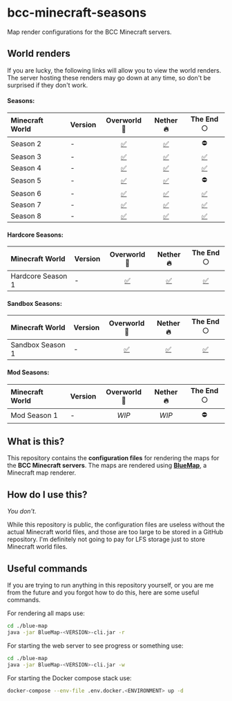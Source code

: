 # bcc-minecraft-seasons
Map render configurations for the BCC Minecraft servers.

## World renders
If you are lucky, the following links will allow you to view the world renders. The server hosting these renders may go down at any time, so don't be surprised if they don't work.

#### Seasons:
| Minecraft World | Version | Overworld :deciduous_tree: | Nether :fire: | The End :full_moon: |
| :--- | :--- | :---: | :---: | :---: |
| Season 2 | - | [:white_check_mark:](http://bccsrv.xyz:8888/#season_2_overworld:0:0:0:1500:0:0:0:0:perspective) | [:white_check_mark:](http://bccsrv.xyz:8888/#season_2_nether:0:0:0:1500:0:0:0:0:perspective) | :no_entry: |
| Season 3 | - | [:white_check_mark:](http://bccsrv.xyz:8888/#season_3_overworld:0:0:0:1500:0:0:0:0:perspective) | [:white_check_mark:](http://bccsrv.xyz:8888/#season_3_nether:0:0:0:1500:0:0:0:0:perspective) | [:white_check_mark:](http://bccsrv.xyz:8888/#season_3_end:0:0:0:1500:0:0:0:0:perspective) |
| Season 4 | - | [:white_check_mark:](http://bccsrv.xyz:8888/#season_4_overworld:0:0:0:1500:0:0:0:0:perspective) | [:white_check_mark:](http://bccsrv.xyz:8888/#season_4_nether:0:0:0:1500:0:0:0:0:perspective) | [:white_check_mark:](http://bccsrv.xyz:8888/#season_4_end:0:0:0:1500:0:0:0:0:perspective) |
| Season 5 | - | [:white_check_mark:](http://bccsrv.xyz:8888/#season_5_overworld:0:0:0:1500:0:0:0:0:perspective) | [:white_check_mark:](http://bccsrv.xyz:8888/#season_5_nether:0:0:0:1500:0:0:0:0:perspective) | :no_entry: |
| Season 6 | - | [:white_check_mark:](http://bccsrv.xyz:8888/#season_6_overworld:0:0:0:1500:0:0:0:0:perspective) | [:white_check_mark:](http://bccsrv.xyz:8888/#season_6_nether:0:0:0:1500:0:0:0:0:perspective) | [:white_check_mark:](http://bccsrv.xyz:8888/#season_6_end:0:0:0:1500:0:0:0:0:perspective) |
| Season 7 | - | [:white_check_mark:](http://bccsrv.xyz:8888/#season_7_overworld:0:0:0:1500:0:0:0:0:perspective) | [:white_check_mark:](http://bccsrv.xyz:8888/#season_7_nether:0:0:0:1500:0:0:0:0:perspective) | [:white_check_mark:](http://bccsrv.xyz:8888/#season_7_end:0:0:0:1500:0:0:0:0:perspective) |
| Season 8 | - | [:white_check_mark:](http://bccsrv.xyz:8888/#season_8_overworld:0:0:0:1500:0:0:0:0:perspective) | [:white_check_mark:](http://bccsrv.xyz:8888/#season_8_nether:0:0:0:1500:0:0:0:0:perspective) | [:white_check_mark:](http://bccsrv.xyz:8888/#season_8_end:0:0:0:1500:0:0:0:0:perspective) |

#### Hardcore Seasons:
| Minecraft World | Version | Overworld :deciduous_tree: | Nether :fire: | The End :full_moon: |
| :--- | :--- | :---: | :---: | :---: |
| Hardcore Season 1 | - | [:white_check_mark:](http://bccsrv.xyz:8888/#hardcore_season_1_overworld:0:0:0:1500:0:0:0:0:perspective) | [:white_check_mark:](http://bccsrv.xyz:8888/#hardcore_season_1_nether:0:0:0:1500:0:0:0:0:perspective) | [:white_check_mark:](http://bccsrv.xyz:8888/#hardcore_season_1_end:0:0:0:1500:0:0:0:0:perspective) |

#### Sandbox Seasons:
| Minecraft World | Version | Overworld :deciduous_tree: | Nether :fire: | The End :full_moon: |
| :--- | :--- | :---: | :---: | :---: |
| Sandbox Season 1 | - | [:white_check_mark:](http://bccsrv.xyz:8888/#sandbox_season_1_overworld:0:0:0:1500:0:0:0:0:perspective) | [:white_check_mark:](http://bccsrv.xyz:8888/#sandbox_season_1_nether:0:0:0:1500:0:0:0:0:perspective) | [:white_check_mark:](http://bccsrv.xyz:8888/#sandbox_season_1_end:0:0:0:1500:0:0:0:0:perspective) |

#### Mod Seasons:
| Minecraft World | Version | Overworld :deciduous_tree: | Nether :fire: | The End :full_moon: |
| :--- | :--- | :---: | :---: | :---: |
| Mod Season 1 | - | _WIP_ | _WIP_ | :no_entry: |

## What is this?
This repository contains the **configuration files** for rendering the maps for the **BCC Minecraft servers**. The maps are rendered using **[BlueMap](https://github.com/BlueMap-Minecraft/BlueMap)**, a Minecraft map renderer.

## How do I use this?
_You don't_.

While this repository is public, the configuration files are useless without the actual Minecraft world files, and those are too large to be stored in a GitHub repository. I'm definitely not going to pay for LFS storage just to store Minecraft world files.

## Useful commands
If you are trying to run anything in this repository yourself, or you are me from the future and you forgot how to do this, here are some useful commands.

For rendering all maps use:
```sh
cd ./blue-map
java -jar BlueMap-<VERSION>-cli.jar -r
```

For starting the web server to see progress or something use:
```sh
cd ./blue-map
java -jar BlueMap-<VERSION>-cli.jar -w
```

For starting the Docker compose stack use:
```sh
docker-compose --env-file .env.docker.<ENVIRONMENT> up -d
```

